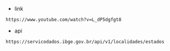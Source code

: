 
* link
```
https://www.youtube.com/watch?v=L_dP5dgfgt8
```

* api
```
https://servicodados.ibge.gov.br/api/v1/localidades/estados
```